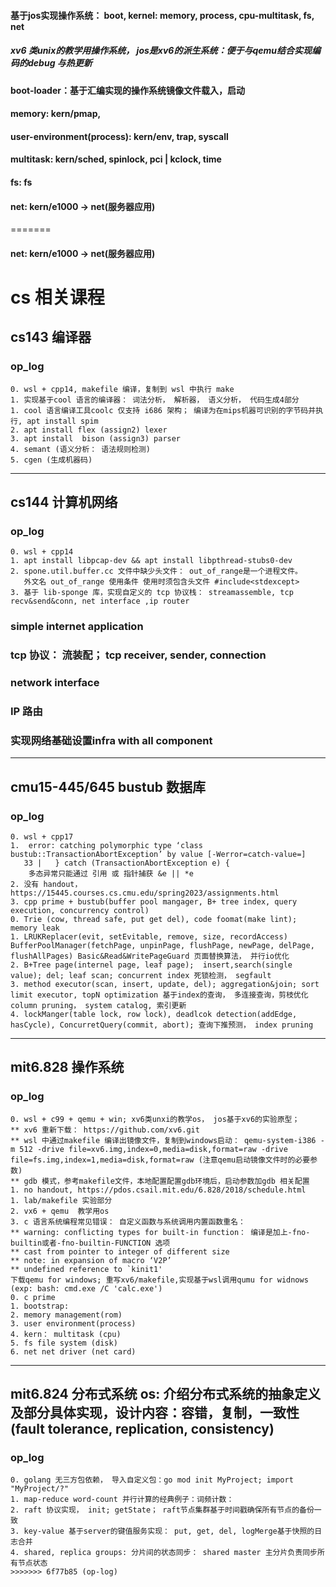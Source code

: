 #### 基于jos实现操作系统： boot, kernel: memory, process, cpu-multitask, fs, net

##### xv6 类unix的教学用操作系统， jos是xv6的派生系统：便于与qemu结合实现编码的debug 与热更新

#### boot-loader：基于汇编实现的操作系统镜像文件载入，启动

#### memory: kern/pmap,

#### user-environment(process): kern/env, trap, syscall 

#### multitask: kern/sched, spinlock, pci | kclock, time 

#### fs: fs

#### net: kern/e1000 -> net(服务器应用)
=======
#### net: kern/e1000 -> net(服务器应用)

# #######################################
# cs 相关课程

## cs143 编译器
### op_log
```
0. wsl + cpp14, makefile 编译，复制到 wsl 中执行 make
1. 实现基于cool 语言的编译器： 词法分析， 解析器， 语义分析， 代码生成4部分
1. cool 语言编译工具coolc 仅支持 i686 架构； 编译为在mips机器可识别的字节码并执行, apt install spim
2. apt install flex (assign2) lexer
3. apt install  bison (assign3) parser
4. semant (语义分析： 语法规则检测)
5. cgen (生成机器码)
```
---

## cs144 计算机网络
### op_log
```
0. wsl + cpp14
1. apt install libpcap-dev && apt install libpthread-stubs0-dev
2. spone.util.buffer.cc 文件中缺少头文件： out_of_range是一个进程文件。 
   外文名 out_of_range 使用条件 使用时须包含头文件 #include<stdexcept>
3. 基于 lib-sponge 库，实现自定义的 tcp 协议栈： streamassemble, tcp recv&send&conn, net interface ,ip router 
```

### simple internet application
### tcp 协议： 流装配； tcp receiver, sender, connection
### network interface
### IP 路由
### 实现网络基础设置infra with all component

--- 

## cmu15-445/645 bustub 数据库
### op_log
```
0. wsl + cpp17
1.  error: catching polymorphic type ‘class bustub::TransactionAbortException’ by value [-Werror=catch-value=]
   33 |   } catch (TransactionAbortException e) { 
    多态异常只能通过 引用 或 指针捕获 &e || *e
2. 没有 handout， https://15445.courses.cs.cmu.edu/spring2023/assignments.html
3. cpp prime + bustub(buffer pool mangager, B+ tree index, query execution, concurrency control)
0. Trie (cow, thread safe, put get del), code foomat(make lint); memory leak
1. LRUKReplacer(evit, setEvitable, remove, size, recordAccess) BufferPoolManager(fetchPage, unpinPage, flushPage, newPage, delPage, flushAllPages) Basic&Read&WritePageGuard 页面替换算法， 并行io优化
2. B+Tree page(internel page, leaf page);  insert,search(single value); del; leaf scan; concurrent index 死锁检测， segfault
3. method executor(scan, insert, update, del); aggregation&join; sort limit executor, topN optimization 基于index的查询， 多连接查询，剪枝优化 column pruning， system catalog, 索引更新
4. lockManger(table lock, row lock), deadlcok detection(addEdge, hasCycle), ConcurretQuery(commit, abort); 查询下推预测， index pruning

```
---
## mit6.828 操作系统
### op_log
```
0. wsl + c99 + qemu + win; xv6类unxi的教学os， jos基于xv6的实验原型；
** xv6 重新下载： https://github.com/xv6.git
** wsl 中通过makefile 编译出镜像文件，复制到windows启动： qemu-system-i386 -m 512 -drive file=xv6.img,index=0,media=disk,format=raw -drive file=fs.img,index=1,media=disk,format=raw (注意qemu启动镜像文件时的必要参数)
** gdb 模式，参考makefile文件，本地配置配置gdb环境后，启动参数加gdb 相关配置
1. no handout, https://pdos.csail.mit.edu/6.828/2018/schedule.html
1. lab/makefile 实验部分
2. vx6 + qemu  教学用os
3. c 语言系统编程常见错误： 自定义函数与系统调用内置函数重名：
** warning: conflicting types for built-in function： 编译是加上-fno-builtin或者-fno-builtin-FUNCTION 选项
** cast from pointer to integer of different size
** note: in expansion of macro ‘V2P’
** undefined reference to `kinit1'
下载qemu for windows; 重写xv6/makefile,实现基于wsl调用qumu for widnows (exp: bash: cmd.exe /C 'calc.exe')
0. c prime
1. bootstrap: 
2. memory management(rom)
3. user environment(process)
4. kern： multitask (cpu)
5. fs file system (disk)
6. net net driver (net card)
```
---

## mit6.824 分布式系统 os: 介绍分布式系统的抽象定义及部分具体实现，设计内容：容错，复制，一致性 (fault tolerance, replication, consistency)
### op_log
```
0. golang 无三方包依赖， 导入自定义包：go mod init MyProject; import "MyProject/?"
1. map-reduce word-count 并行计算的经典例子：词频计数：
2. raft 协议实现， init; getState； raft节点集群基于时间戳确保所有节点的备份一致
3. key-value 基于server的键值服务实现： put, get, del, logMerge基于快照的日志合并
4. shared, replica groups: 分片间的状态同步： shared master 主分片负责同步所有节点状态
>>>>>>> 6f77b85 (op-log)
